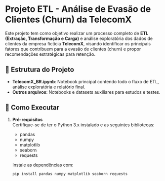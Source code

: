 # Projeto ETL - Análise de Evasão de Clientes (Churn) da TelecomX

Este projeto tem como objetivo realizar um processo completo de **ETL (Extração, Transformação e Carga)** e análise exploratória dos dados de clientes da empresa fictícia **TelecomX**, visando identificar os principais fatores que contribuem para a evasão de clientes (churn) e propor recomendações estratégicas para retenção.

## 📁 Estrutura do Projeto

- **TelecomX_BR.ipynb**: Notebook principal contendo todo o fluxo de ETL, análise exploratória e relatório final.
- **Outros arquivos**: Notebooks e datasets auxiliares para estudos e testes.

## 🚀 Como Executar

1. **Pré-requisitos**  
   Certifique-se de ter o Python 3.x instalado e as seguintes bibliotecas:
   - pandas
   - numpy
   - matplotlib
   - seaborn
   - requests

   Instale as dependências com:
   ```bash
   pip install pandas numpy matplotlib seaborn requests
